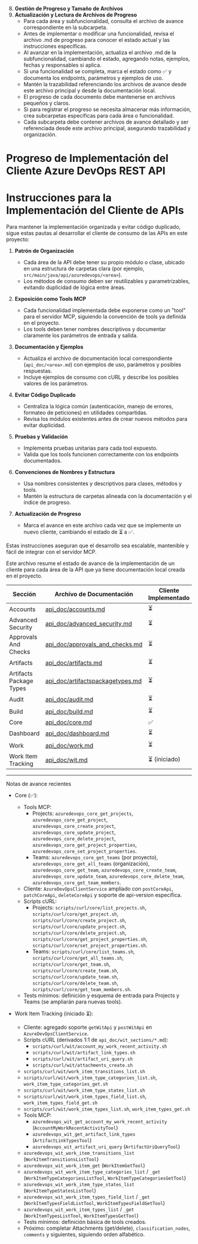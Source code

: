 8. **Gestión de Progreso y Tamaño de Archivos**
9. **Actualización y Lectura de Archivos de Progreso**
   - Para cada área y subfuncionalidad, consulta el archivo de avance correspondiente en la subcarpeta.
   - Antes de implementar o modificar una funcionalidad, revisa el archivo .md de progreso para conocer el estado actual y las instrucciones específicas.
   - Al avanzar en la implementación, actualiza el archivo .md de la subfuncionalidad, cambiando el estado, agregando notas, ejemplos, fechas y responsables si aplica.
   - Si una funcionalidad se completa, marca el estado como ✅ y documenta los endpoints, parámetros y ejemplos de uso.
   - Mantén la trazabilidad referenciando los archivos de avance desde este archivo principal y desde la documentación local.
   - El progreso de cada documento debe mantenerse en archivos pequeños y claros.
   - Si para registrar el progreso se necesita almacenar más información, crea subcarpetas específicas para cada área o funcionalidad.
   - Cada subcarpeta debe contener archivos de avance detallado y ser referenciada desde este archivo principal, asegurando trazabilidad y organización.
# Progreso de Implementación del Cliente Azure DevOps REST API
# Instrucciones para la Implementación del Cliente de APIs

Para mantener la implementación organizada y evitar código duplicado, sigue estas pautas al desarrollar el cliente de consumo de las APIs en este proyecto:

1. **Patrón de Organización**
   - Cada área de la API debe tener su propio módulo o clase, ubicado en una estructura de carpetas clara (por ejemplo, `src/main/java/api/azuredevops/<area>`).
   - Los métodos de consumo deben ser reutilizables y parametrizables, evitando duplicidad de lógica entre áreas.

2. **Exposición como Tools MCP**
   - Cada funcionalidad implementada debe exponerse como un "tool" para el servidor MCP, siguiendo la convención de tools ya definida en el proyecto.
   - Los tools deben tener nombres descriptivos y documentar claramente los parámetros de entrada y salida.

3. **Documentación y Ejemplos**
   - Actualiza el archivo de documentación local correspondiente (`api_doc/<area>.md`) con ejemplos de uso, parámetros y posibles respuestas.
   - Incluye ejemplos de consumo con cURL y describe los posibles valores de los parámetros.

4. **Evitar Código Duplicado**
   - Centraliza la lógica común (autenticación, manejo de errores, formateo de peticiones) en utilidades compartidas.
   - Revisa los módulos existentes antes de crear nuevos métodos para evitar duplicidad.

5. **Pruebas y Validación**
   - Implementa pruebas unitarias para cada tool expuesto.
   - Valida que los tools funcionen correctamente con los endpoints documentados.

6. **Convenciones de Nombres y Estructura**
   - Usa nombres consistentes y descriptivos para clases, métodos y tools.
   - Mantén la estructura de carpetas alineada con la documentación y el índice de progreso.

7. **Actualización de Progreso**
   - Marca el avance en este archivo cada vez que se implemente un nuevo cliente, cambiando el estado de ⏳ a ✅.

Estas instrucciones aseguran que el desarrollo sea escalable, mantenible y fácil de integrar con el servidor MCP.

Este archivo resume el estado de avance de la implementación de un cliente para cada área de la API que ya tiene documentación local creada en el proyecto.

| Sección | Archivo de Documentación | Cliente Implementado |
|---------|-------------------------|---------------------|
| Accounts | [api_doc/accounts.md](api_doc/accounts.md) | ⏳ |
| Advanced Security | [api_doc/advanced_security.md](api_doc/advanced_security.md) | ⏳ |
| Approvals And Checks | [api_doc/approvals_and_checks.md](api_doc/approvals_and_checks.md) | ⏳ |
| Artifacts | [api_doc/artifacts.md](api_doc/artifacts.md) | ⏳ |
| Artifacts Package Types | [api_doc/artifactspackagetypes.md](api_doc/artifactspackagetypes.md) | ⏳ |
| Audit | [api_doc/audit.md](api_doc/audit.md) | ⏳ |
| Build | [api_doc/build.md](api_doc/build.md) | ⏳ |
| Core | [api_doc/core.md](api_doc/core.md) | ✅ |
| Dashboard | [api_doc/dashboard.md](api_doc/dashboard.md) | ⏳ |
| Work | [api_doc/work.md](api_doc/work.md) | ⏳ |
| Work Item Tracking | [api_doc/wit.md](api_doc/wit.md) | ⏳ (iniciado) |

---

Notas de avance recientes
- Core (✅):
  - Tools MCP:
    - Projects: `azuredevops_core_get_projects`, `azuredevops_core_get_project`, `azuredevops_core_create_project`, `azuredevops_core_update_project`, `azuredevops_core_delete_project`, `azuredevops_core_get_project_properties`, `azuredevops_core_set_project_properties`.
    - Teams: `azuredevops_core_get_teams` (por proyecto), `azuredevops_core_get_all_teams` (organización), `azuredevops_core_get_team`, `azuredevops_core_create_team`, `azuredevops_core_update_team`, `azuredevops_core_delete_team`, `azuredevops_core_get_team_members`.
  - Cliente: `AzureDevOpsClientService` amplíado con `postCoreApi`, `patchCoreApi`, `deleteCoreApi` y soporte de api-version específica.
  - Scripts cURL:
    - Projects: `scripts/curl/core/list_projects.sh`, `scripts/curl/core/get_project.sh`, `scripts/curl/core/create_project.sh`, `scripts/curl/core/update_project.sh`, `scripts/curl/core/delete_project.sh`, `scripts/curl/core/get_project_properties.sh`, `scripts/curl/core/set_project_properties.sh`.
    - Teams: `scripts/curl/core/list_teams.sh`, `scripts/curl/core/get_all_teams.sh`, `scripts/curl/core/get_team.sh`, `scripts/curl/core/create_team.sh`, `scripts/curl/core/update_team.sh`, `scripts/curl/core/delete_team.sh`, `scripts/curl/core/get_team_members.sh`.
  - Tests mínimos: definición y esquema de entrada para Projects y Teams (se ampliarán para nuevas tools).

- Work Item Tracking (iniciado ⏳):
  - Cliente: agregado soporte `getWitApi` y `postWitApi` en `AzureDevOpsClientService`.
  - Scripts cURL (derivados 1:1 de `api_doc/wit_sections/*.md`):
    - `scripts/curl/wit/account_my_work_recent_activity.sh`
    - `scripts/curl/wit/artifact_link_types.sh`
    - `scripts/curl/wit/artifact_uri_query.sh`
    - `scripts/curl/wit/attachments_create.sh`
   - `scripts/curl/wit/work_item_transitions_list.sh`
   - `scripts/curl/wit/work_item_type_categories_list.sh`, `work_item_type_categories_get.sh`
   - `scripts/curl/wit/work_item_type_states_list.sh`
   - `scripts/curl/wit/work_item_types_field_list.sh`, `work_item_types_field_get.sh`
   - `scripts/curl/wit/work_item_types_list.sh`, `work_item_types_get.sh`
  - Tools MCP:
    - `azuredevops_wit_get_account_my_work_recent_activity` (`AccountMyWorkRecentActivityTool`)
    - `azuredevops_wit_get_artifact_link_types` (`ArtifactLinkTypesTool`)
    - `azuredevops_wit_artifact_uri_query` (`ArtifactUriQueryTool`)
   - `azuredevops_wit_work_item_transitions_list` (`WorkItemTransitionsListTool`)
   - `azuredevops_wit_work_item_get` (`WorkItemGetTool`)
   - `azuredevops_wit_work_item_type_categories_list` / `_get` (`WorkItemTypeCategoriesListTool`, `WorkItemTypeCategoriesGetTool`)
   - `azuredevops_wit_work_item_type_states_list` (`WorkItemTypeStatesListTool`)
   - `azuredevops_wit_work_item_types_field_list` / `_get` (`WorkItemTypesFieldListTool`, `WorkItemTypesFieldGetTool`)
   - `azuredevops_wit_work_item_types_list` / `_get` (`WorkItemTypesListTool`, `WorkItemTypesGetTool`)
  - Tests mínimos: definición básica de tools creados.
  - Próximo: completar Attachments (get/delete), `classification_nodes`, `comments` y siguientes, siguiendo orden alfabético.
